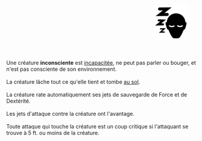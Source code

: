 <div class="warning" style='background-color:var(--bg); border-left: solid var(--title) 4px; border-radius: 4px;'>
<p style='padding:0.7em; margin-left:0.7em; display: inline-block; text-align:justify;'>
<img src="../../Illustrations/Conditions/Unconcious.png" style="width:20%;  float:right; padding:0.7em">

Une créature <b>inconsciente</b> est <a href="../Incapacité">incapacitée</a>, ne peut pas parler ou bouger, et n'est pas consciente de son environnement.<br><br>
La créature lâche tout ce qu'elle tient et tombe <a href="../Au Sol">au sol</a>.<br><br>
La créature rate automatiquement ses jets de sauvegarde de Force et de Dextérité.<br><br>
Les jets d'attaque contre la créature ont l'avantage.<br><br>
Toute attaque qui touche la créature est un coup critique si l'attaquant se trouve à 5 ft. ou moins de la créature.<br>
</p>
</div>
